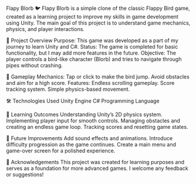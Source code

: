 Flapy Blorb 🐦
Flapy Blorb is a simple clone of the classic Flappy Bird game, created as a learning project to improve my skills in game development using Unity. The main goal of this project is to understand game mechanics, physics, and player interactions.

📌 Project Overview
Purpose: This game was developed as a part of my journey to learn Unity and C#.
Status: The game is completed for basic functionality, but I may add more features in the future.
Objective: The player controls a bird-like character (Blorb) and tries to navigate through pipes without crashing.

🚀 Gameplay
Mechanics:
Tap or click to make the bird jump.
Avoid obstacles and aim for a high score.
Features:
Endless scrolling gameplay.
Score tracking system.
Simple physics-based movement.

🛠️ Technologies Used
Unity Engine
C# Programming Language

🎯 Learning Outcomes
Understanding Unity’s 2D physics system.
Implementing player input for smooth controls.
Managing obstacles and creating an endless game loop.
Tracking scores and resetting game states.

🙌 Future Improvements
Add sound effects and animations.
Introduce difficulty progression as the game continues.
Create a main menu and game-over screen for a polished experience.

📝 Acknowledgements
This project was created for learning purposes and serves as a foundation for more advanced games. I welcome any feedback or suggestions!
